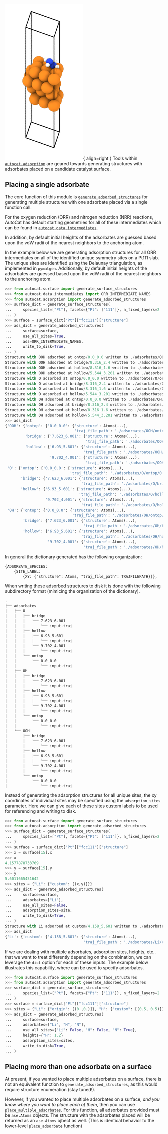 ![Adsorption Figure](../../img/struct_gen_figs/adsorption.png){ align=right }
Tools within 
[`autocat.adsorption`](../../API/Structure_Generation/adsorption.md) 
are geared towards generating structures with adsorbates placed on
a candidate catalyst surface.

## Placing a single adsorbate

The core function of this module is
[`generate_adsorbed_structures`](../../API/Structure_Generation/adsorption.md#autocat.adsorption.generate_adsorbed_structures)
 for generating multiple structures with one adsorbate placed via a single function call.

For the oxygen reduction (ORR) and nitrogen reduction (NRR) reactions,
AutoCat has default starting geometries for all of these intermediates
which can be found in [`autocat.data.intermediates`](../Data/intermediates.md). 

In addition, by default initial heights of the adsorbates are guessed based
upon the vdW radii of the nearest neighbors to the anchoring atom. 

In the example below we are generating adsorption structures for all ORR intermediates
on all of the identified unique symmetry sites on a Pt111 slab. The unique sites are
identified using the Delaunay triangulation, as implemented in `pymatgen`. 
Additionally, by default initial heights of the adsorbates are guessed based
upon the vdW radii of the nearest neighbors to the anchoring atom.

```py
>>> from autocat.surface import generate_surface_structures
>>> from autocat.data.intermediates import ORR_INTERMEDIATE_NAMES
>>> from autocat.adsorption import generate_adsorbed_structures
>>> surface_dict = generate_surface_structures(
...     species_list=["Pt"], facets={"Pt": ["111"]}, n_fixed_layers=2
... )
>>> surface = surface_dict["Pt"]["fcc111"]["structure"]
>>> ads_dict = generate_adsorbed_structures(
...     surface=surface,
...     use_all_sites=True,
...     ads=ORR_INTERMEDIATE_NAMES,
...     write_to_disk=True,
... )
Structure with OOH adsorbed at ontop/0.0_0.0 written to ./adsorbates/OOH/ontop/0.0_0.0/input.traj
Structure with OOH adsorbed at bridge/8.316_2.4 written to ./adsorbates/OOH/bridge/8.316_2.4/input.traj
Structure with OOH adsorbed at hollow/8.316_1.6 written to ./adsorbates/OOH/hollow/8.316_1.6/input.traj
Structure with OOH adsorbed at hollow/5.544_3.201 written to ./adsorbates/OOH/hollow/5.544_3.201/input.traj
Structure with O adsorbed at ontop/0.0_0.0 written to ./adsorbates/O/ontop/0.0_0.0/input.traj
Structure with O adsorbed at bridge/8.316_2.4 written to ./adsorbates/O/bridge/8.316_2.4/input.traj
Structure with O adsorbed at hollow/8.316_1.6 written to ./adsorbates/O/hollow/8.316_1.6/input.traj
Structure with O adsorbed at hollow/5.544_3.201 written to ./adsorbates/O/hollow/5.544_3.201/input.traj
Structure with OH adsorbed at ontop/0.0_0.0 written to ./adsorbates/OH/ontop/0.0_0.0/input.traj
Structure with OH adsorbed at bridge/8.316_2.4 written to ./adsorbates/OH/bridge/8.316_2.4/input.traj
Structure with OH adsorbed at hollow/8.316_1.6 written to ./adsorbates/OH/hollow/8.316_1.6/input.traj
Structure with OH adsorbed at hollow/5.544_3.201 written to ./adsorbates/OH/hollow/5.544_3.201/input.traj
>>> ads_dict
{'OOH': {'ontop': {'0.0_0.0': {'structure': Atoms(...),
                               'traj_file_path': './adsorbates/OOH/ontop/0.0_0.0/input.traj'}},
         'bridge': {'7.623_6.001': {'structure': Atoms(...),
                                    'traj_file_path': './adsorbates/OOH/bridge/7.623_6.001/input.traj'}},
         'hollow': {'6.93_5.601': {'structure': Atoms(...),
                                   'traj_file_path': './adsorbates/OOH/hollow/6.93_5.601/input.traj'},
                    '9.702_4.001': {'structure': Atoms(...),
                                    'traj_file_path': './adsorbates/OOH/hollow/9.702_4.001/input.traj'}}},
 'O': {'ontop': {'0.0_0.0': {'structure': Atoms(...),
                             'traj_file_path': './adsorbates/O/ontop/0.0_0.0/input.traj'}},
       'bridge': {'7.623_6.001': {'structure': Atoms(...),
                                  'traj_file_path': './adsorbates/O/bridge/7.623_6.001/input.traj'}},
       'hollow': {'6.93_5.601': {'structure': Atoms(...),
                                 'traj_file_path': './adsorbates/O/hollow/6.93_5.601/input.traj'},
                  '9.702_4.001': {'structure': Atoms(...),
                                  'traj_file_path': './adsorbates/O/hollow/9.702_4.001/input.traj'}}},
 'OH': {'ontop': {'0.0_0.0': {'structure': Atoms(...),
                              'traj_file_path': './adsorbates/OH/ontop/0.0_0.0/input.traj'}},
        'bridge': {'7.623_6.001': {'structure': Atoms(...),
                                   'traj_file_path': './adsorbates/OH/bridge/7.623_6.001/input.traj'}},
        'hollow': {'6.93_5.601': {'structure': Atoms(...),
                                  'traj_file_path': './adsorbates/OH/hollow/6.93_5.601/input.traj'},
                   '9.702_4.001': {'structure': Atoms(...),
                                   'traj_file_path': './adsorbates/OH/hollow/9.702_4.001/input.traj'}}},
```

In general the dictionary generated has the following organization: 

```
{ADSORBATE_SPECIES: 
    {SITE_LABEL: 
        {XY: {"structure": Atoms, "traj_file_path": TRAJFILEPATH}}}, 
```
When writing these adsorbed structures to disk it is done with the following subdirectory
format (mimicing the organization of the dictionary).

```
.
├── adsorbates
│   ├── O
│   │   ├── bridge
│   │   │   └── 7.623_6.001
│   │   │       └── input.traj
│   │   ├── hollow
│   │   │   ├── 6.93_5.601
│   │   │   │   └── input.traj
│   │   │   └── 9.702_4.001
│   │   │       └── input.traj
│   │   └── ontop
│   │       └── 0.0_0.0
│   │           └── input.traj
│   ├── OH
│   │   ├── bridge
│   │   │   └── 7.623_6.001
│   │   │       └── input.traj
│   │   ├── hollow
│   │   │   ├── 6.93_5.601
│   │   │   │   └── input.traj
│   │   │   └── 9.702_4.001
│   │   │       └── input.traj
│   │   └── ontop
│   │       └── 0.0_0.0
│   │           └── input.traj
│   └── OOH
│       ├── bridge
│       │   └── 7.623_6.001
│       │       └── input.traj
│       ├── hollow
│       │   ├── 6.93_5.601
│       │   │   └── input.traj
│       │   └── 9.702_4.001
│       │       └── input.traj
│       └── ontop
│           └── 0.0_0.0
│               └── input.traj
```

Instead of generating the adsorption structures for all unique sites, 
the xy coordinates of individual sites may be specified using the `adsorption_sites`
 parameter. Here we can give each of these sites custom labels to be used for referencing 
 and writing to disk.

```py
>>> from autocat.surface import generate_surface_structures
>>> from autocat.adsorption import generate_adsorbed_structures
>>> surface_dict = generate_surface_structures(
...     species_list=["Pt"], facets={"Pt": ["111"]}, n_fixed_layers=2
... )
>>> surface = surface_dict["Pt"]["fcc111"]["structure"]
>>> x = surface[15].x
>>> x
4.1577878733769
>>> y = surface[15].y
>>> y
5.6011665451642
>>> sites = {"Li": {"custom": [(x,y)]}}
>>> ads_dict = generate_adsorbed_structures(
...     surface=surface,
...     adsorbates=["Li"],
...     use_all_sites=False,
...     adsorption_sites=site,
...     write_to_disk=True,
... )
Structure with Li adsorbed at custom/4.158_5.601 written to ./adsorbates/Li/custom/4.158_5.601/input.traj
>>> ads_dict
{'Li': {'custom': {'4.158_5.601': {'structure': Atoms(...),
                                   'traj_file_path': './adsorbates/Li/custom/4.158_5.601/input.traj'}}}}
```

If we are dealing with multiple adsorbates, adsorption sites, heights, etc.. that we want to 
treat differently depending on the combination, we can leverage the `dict` option for each of these 
inputs. The example below illustrates this capability, where can be used to specify adsorbates.

```py
>>> from autocat.surface import generate_surface_structures
>>> from autocat.adsorption import generate_adsorbed_structures
>>> surface_dict = generate_surface_structures(
...     species_list=["Pt"], facets={"Pt": ["111"]}, n_fixed_layers=2
... )
>>> surface = surface_dict["Pt"]["fcc111"]["structure"]
>>> sites = {"Li": {"origin": [(0.,0.)]}, "H": {"custom": [(0.5, 0.5)]}}
>>> ads_dict = generate_adsorbed_structures(
...     surface=surface,
...     adsorbates=["Li", "H", "N"],
...     use_all_sites={"Li": False, "H": False, "N": True},
...     heights={"H": 1.2}
...     adsorption_sites=sites,
...     write_to_disk=True,
... )
```

## Placing more than one adsorbate on a surface

At present, if you wanted to place multiple adsorbates on a surface, there is not
an equivalent function to `generate_adsorbed_structures`, as this would require
structure enumeration (stay tuned!).

However, if you wanted to place multiple adsorbates on a surface, *and you know where
you want to place each of them*, then you can use [`place_multiple_adsorbates`](../../API/Structure_Generation/adsorption.md#autocat.adsorption.place_multiple_adsorbates). For this function, all adsorbates
provided must be `ase.Atoms` objects. The structure with the adsorbates placed will be returned
as an `ase.Atoms` ojbect as well. (This is identical behavior to the lower-level [`place_adsorbate`](../../API/Structure_Generation/adsorption.md#autocat.adsorption.place_multiple_adsorbates) function)